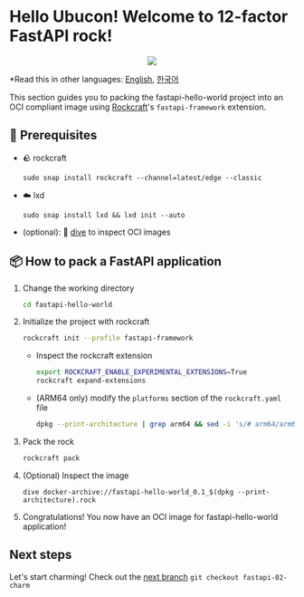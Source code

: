 # Hello Ubucon! Welcome to 12-factor FastAPI rock!

<p align="center">
    <img src="https://encrypted-tbn0.gstatic.com/images?q=tbn:ANd9GcQt_7ioYr9T6uh35rT46Z_cyNVtMM_SgbHppA&s">
</p>

\*Read this in other languages: [English](README.md), [한국어](README.ko.md)

This section guides you to packing the fastapi-hello-world project into an OCI compliant image
using [Rockcraft](https://github.com/canonical/rockcraft)'s `fastapi-framework` extension.

## 📝 Prerequisites

- 🪨 rockcraft
  ```
  sudo snap install rockcraft --channel=latest/edge --classic
  ```
- ☁️ lxd
  ```
  sudo snap install lxd && lxd init --auto
  ```
- (optional): 🤿 [dive](https://github.com/wagoodman/dive) to inspect OCI images

## 📦 How to pack a FastAPI application

1. Change the working directory
   ```bash
   cd fastapi-hello-world
   ```
2. Initialize the project with rockcraft
   ```bash
   rockcraft init --profile fastapi-framework
   ```
    - Inspect the rockcraft extension
      ```bash
      export ROCKCRAFT_ENABLE_EXPERIMENTAL_EXTENSIONS=True
      rockcraft expand-extensions
      ```
    - (ARM64 only) modify the `platforms` section of the `rockcraft.yaml` file
      ```bash
      dpkg --print-architecture | grep arm64 && sed -i 's/# arm64/arm64/' rockcraft.yaml
      ```

3. Pack the rock
   ```bash
   rockcraft pack
   ```
4. (Optional) Inspect the image
   ```
   dive docker-archive://fastapi-hello-world_0.1_$(dpkg --print-architecture).rock
   ```
5. Congratulations! You now have an OCI image for fastapi-hello-world application!

## Next steps

Let's start charming! Check out the [next branch](https://github.com/yanksyoon/hello-ubucon/tree/fastapi-02-charm) `git checkout fastapi-02-charm`
